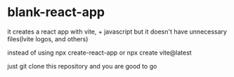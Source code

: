 # blank-react-app
it creates a react app with vite, + javascript but it doesn't have unnecessary files(lvite logos, and others)

instead of using npx create-react-app or npx create vite@latest

just git clone this repository and you are good to go
